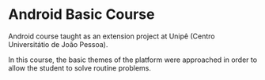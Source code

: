 # Android Basic Course

Android course taught as an extension project at Unipê (Centro Universitátio de João Pessoa).

In this course, the basic themes of the platform were approached in order to allow the student to solve routine problems.
